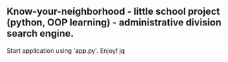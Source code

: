 Know-your-neighborhood - little school project (python, OOP learning) - administrative division search engine.
------------

Start application using 'app.py'. Enjoy!
                                 jq
